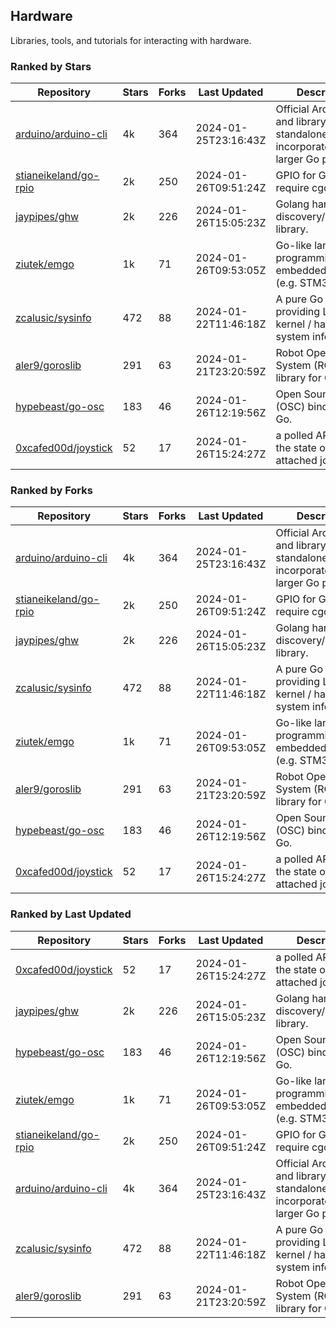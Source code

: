 ## Hardware

Libraries, tools, and tutorials for interacting with hardware.

### Ranked by Stars

| Repository | Stars | Forks | Last Updated | Description | 
|------------|-------|-------|--------------|-------------|
| [arduino/arduino-cli](https://github.com/arduino/arduino-cli) | 4k | 364 | 2024-01-25T23:16:43Z |  Official Arduino CLI and library. Can run standalone, or be incorporated into larger Go projects. |
| [stianeikeland/go-rpio](https://github.com/stianeikeland/go-rpio) | 2k | 250 | 2024-01-26T09:51:24Z |  GPIO for Go, doesn't require cgo. |
| [jaypipes/ghw](https://github.com/jaypipes/ghw) | 2k | 226 | 2024-01-26T15:05:23Z |  Golang hardware discovery/inspection library. |
| [ziutek/emgo](https://github.com/ziutek/emgo) | 1k | 71 | 2024-01-26T09:53:05Z |  Go-like language for programming embedded systems (e.g. STM32 MCU). |
| [zcalusic/sysinfo](https://github.com/zcalusic/sysinfo) | 472 | 88 | 2024-01-22T11:46:18Z |  A pure Go library providing Linux OS / kernel / hardware system information. |
| [aler9/goroslib](https://github.com/aler9/goroslib) | 291 | 63 | 2024-01-21T23:20:59Z |  Robot Operating System (ROS) library for Go. |
| [hypebeast/go-osc](https://github.com/hypebeast/go-osc) | 183 | 46 | 2024-01-26T12:19:56Z |  Open Sound Control (OSC) bindings for Go. |
| [0xcafed00d/joystick](https://github.com/0xcafed00d/joystick) | 52 | 17 | 2024-01-26T15:24:27Z |  a polled API to read the state of an attached joystick. |

### Ranked by Forks

| Repository | Stars | Forks | Last Updated | Description | 
|------------|-------|-------|--------------|-------------|
| [arduino/arduino-cli](https://github.com/arduino/arduino-cli) | 4k | 364 | 2024-01-25T23:16:43Z |  Official Arduino CLI and library. Can run standalone, or be incorporated into larger Go projects. |
| [stianeikeland/go-rpio](https://github.com/stianeikeland/go-rpio) | 2k | 250 | 2024-01-26T09:51:24Z |  GPIO for Go, doesn't require cgo. |
| [jaypipes/ghw](https://github.com/jaypipes/ghw) | 2k | 226 | 2024-01-26T15:05:23Z |  Golang hardware discovery/inspection library. |
| [zcalusic/sysinfo](https://github.com/zcalusic/sysinfo) | 472 | 88 | 2024-01-22T11:46:18Z |  A pure Go library providing Linux OS / kernel / hardware system information. |
| [ziutek/emgo](https://github.com/ziutek/emgo) | 1k | 71 | 2024-01-26T09:53:05Z |  Go-like language for programming embedded systems (e.g. STM32 MCU). |
| [aler9/goroslib](https://github.com/aler9/goroslib) | 291 | 63 | 2024-01-21T23:20:59Z |  Robot Operating System (ROS) library for Go. |
| [hypebeast/go-osc](https://github.com/hypebeast/go-osc) | 183 | 46 | 2024-01-26T12:19:56Z |  Open Sound Control (OSC) bindings for Go. |
| [0xcafed00d/joystick](https://github.com/0xcafed00d/joystick) | 52 | 17 | 2024-01-26T15:24:27Z |  a polled API to read the state of an attached joystick. |

### Ranked by Last Updated

| Repository | Stars | Forks | Last Updated | Description | 
|------------|-------|-------|--------------|-------------|
| [0xcafed00d/joystick](https://github.com/0xcafed00d/joystick) | 52 | 17 | 2024-01-26T15:24:27Z |  a polled API to read the state of an attached joystick. |
| [jaypipes/ghw](https://github.com/jaypipes/ghw) | 2k | 226 | 2024-01-26T15:05:23Z |  Golang hardware discovery/inspection library. |
| [hypebeast/go-osc](https://github.com/hypebeast/go-osc) | 183 | 46 | 2024-01-26T12:19:56Z |  Open Sound Control (OSC) bindings for Go. |
| [ziutek/emgo](https://github.com/ziutek/emgo) | 1k | 71 | 2024-01-26T09:53:05Z |  Go-like language for programming embedded systems (e.g. STM32 MCU). |
| [stianeikeland/go-rpio](https://github.com/stianeikeland/go-rpio) | 2k | 250 | 2024-01-26T09:51:24Z |  GPIO for Go, doesn't require cgo. |
| [arduino/arduino-cli](https://github.com/arduino/arduino-cli) | 4k | 364 | 2024-01-25T23:16:43Z |  Official Arduino CLI and library. Can run standalone, or be incorporated into larger Go projects. |
| [zcalusic/sysinfo](https://github.com/zcalusic/sysinfo) | 472 | 88 | 2024-01-22T11:46:18Z |  A pure Go library providing Linux OS / kernel / hardware system information. |
| [aler9/goroslib](https://github.com/aler9/goroslib) | 291 | 63 | 2024-01-21T23:20:59Z |  Robot Operating System (ROS) library for Go. |

